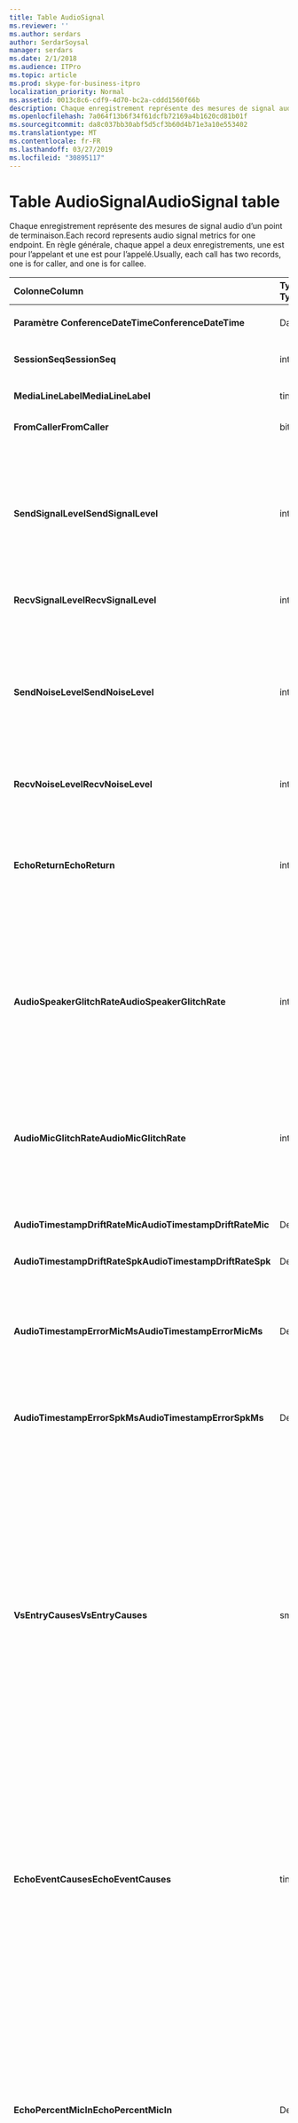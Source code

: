 ```yaml
---
title: Table AudioSignal
ms.reviewer: ''
ms.author: serdars
author: SerdarSoysal
manager: serdars
ms.date: 2/1/2018
ms.audience: ITPro
ms.topic: article
ms.prod: skype-for-business-itpro
localization_priority: Normal
ms.assetid: 0013c8c6-cdf9-4d70-bc2a-cddd1560f66b
description: Chaque enregistrement représente des mesures de signal audio d’un point de terminaison. En règle générale, chaque appel a deux enregistrements, une est pour l’appelant et une est pour l’appelé.
ms.openlocfilehash: 7a064f13b6f34f61dcfb72169a4b1620cd81b01f
ms.sourcegitcommit: da8c037bb30abf5d5cf3b60d4b71e3a10e553402
ms.translationtype: MT
ms.contentlocale: fr-FR
ms.lasthandoff: 03/27/2019
ms.locfileid: "30895117"
---
```

# <a name="audiosignal-table"></a><span data-ttu-id="3eea6-104">Table AudioSignal</span><span class="sxs-lookup"><span data-stu-id="3eea6-104">AudioSignal table</span></span>
 
<span data-ttu-id="3eea6-105">Chaque enregistrement représente des mesures de signal audio d’un point de terminaison.</span><span class="sxs-lookup"><span data-stu-id="3eea6-105">Each record represents audio signal metrics for one endpoint.</span></span> <span data-ttu-id="3eea6-106">En règle générale, chaque appel a deux enregistrements, une est pour l’appelant et une est pour l’appelé.</span><span class="sxs-lookup"><span data-stu-id="3eea6-106">Usually, each call has two records, one is for caller, and one is for callee.</span></span> 
  
|<span data-ttu-id="3eea6-107">**Colonne**</span><span class="sxs-lookup"><span data-stu-id="3eea6-107">**Column**</span></span>|<span data-ttu-id="3eea6-108">**Type de données**</span><span class="sxs-lookup"><span data-stu-id="3eea6-108">**Data Type**</span></span>|<span data-ttu-id="3eea6-109">**Clé/Index**</span><span class="sxs-lookup"><span data-stu-id="3eea6-109">**Key/Index**</span></span>|<span data-ttu-id="3eea6-110">**Détails**</span><span class="sxs-lookup"><span data-stu-id="3eea6-110">**Details**</span></span>|
|:-----|:-----|:-----|:-----|
|<span data-ttu-id="3eea6-111">**Paramètre ConferenceDateTime**</span><span class="sxs-lookup"><span data-stu-id="3eea6-111">**ConferenceDateTime**</span></span> <br/> |<span data-ttu-id="3eea6-112">DateHeure</span><span class="sxs-lookup"><span data-stu-id="3eea6-112">datetime</span></span>  <br/> |<span data-ttu-id="3eea6-113">Principal</span><span class="sxs-lookup"><span data-stu-id="3eea6-113">Primary</span></span>  <br/> |<span data-ttu-id="3eea6-114">Référencé depuis la [MediaLine table](medialine-0.md).</span><span class="sxs-lookup"><span data-stu-id="3eea6-114">Referenced from the [MediaLine table](medialine-0.md).</span></span>  <br/> |
|<span data-ttu-id="3eea6-115">**SessionSeq**</span><span class="sxs-lookup"><span data-stu-id="3eea6-115">**SessionSeq**</span></span> <br/> |<span data-ttu-id="3eea6-116">int</span><span class="sxs-lookup"><span data-stu-id="3eea6-116">int</span></span>  <br/> |<span data-ttu-id="3eea6-117">Principal</span><span class="sxs-lookup"><span data-stu-id="3eea6-117">Primary</span></span>  <br/> |<span data-ttu-id="3eea6-118">Référencé depuis la [MediaLine table](medialine-0.md).</span><span class="sxs-lookup"><span data-stu-id="3eea6-118">Referenced from the [MediaLine table](medialine-0.md).</span></span>  <br/> |
|<span data-ttu-id="3eea6-119">**MediaLineLabel**</span><span class="sxs-lookup"><span data-stu-id="3eea6-119">**MediaLineLabel**</span></span> <br/> |<span data-ttu-id="3eea6-120">tinyint</span><span class="sxs-lookup"><span data-stu-id="3eea6-120">tinyint</span></span>  <br/> |<span data-ttu-id="3eea6-121">Principal</span><span class="sxs-lookup"><span data-stu-id="3eea6-121">Primary</span></span>  <br/> |<span data-ttu-id="3eea6-122">Référencé depuis la [MediaLine table](medialine-0.md).</span><span class="sxs-lookup"><span data-stu-id="3eea6-122">Referenced from the [MediaLine table](medialine-0.md).</span></span>  <br/> |
|<span data-ttu-id="3eea6-123">**FromCaller**</span><span class="sxs-lookup"><span data-stu-id="3eea6-123">**FromCaller**</span></span> <br/> |<span data-ttu-id="3eea6-124">bit</span><span class="sxs-lookup"><span data-stu-id="3eea6-124">bit</span></span>  <br/> |<span data-ttu-id="3eea6-125">Principal</span><span class="sxs-lookup"><span data-stu-id="3eea6-125">Primary</span></span>  <br/> |<span data-ttu-id="3eea6-126">0 : données de l’appelé</span><span class="sxs-lookup"><span data-stu-id="3eea6-126">0: Callee's data</span></span>  <br/> <span data-ttu-id="3eea6-127">1 : données de l’appelant</span><span class="sxs-lookup"><span data-stu-id="3eea6-127">1: Caller's data</span></span>  <br/> |
|<span data-ttu-id="3eea6-128">**SendSignalLevel**</span><span class="sxs-lookup"><span data-stu-id="3eea6-128">**SendSignalLevel**</span></span> <br/> |<span data-ttu-id="3eea6-129">int</span><span class="sxs-lookup"><span data-stu-id="3eea6-129">int</span></span>  <br/> | <br/> |<span data-ttu-id="3eea6-130">Représente le niveau du signal audio analogique consécutives à prendre le contrôle.</span><span class="sxs-lookup"><span data-stu-id="3eea6-130">Represents the Post-Analog Gain Control audio signal level.</span></span> <span data-ttu-id="3eea6-131">L’unité de cette mesure est dBmo.</span><span class="sxs-lookup"><span data-stu-id="3eea6-131">The unit for this metric is dBmo.</span></span> <span data-ttu-id="3eea6-132">Pour une qualité acceptable, il doit être au moins 30 dBmo.</span><span class="sxs-lookup"><span data-stu-id="3eea6-132">For acceptable quality, it should be at least 30 dBmo.</span></span> <span data-ttu-id="3eea6-133">Cette mesure n’est pas signalée par A / V Conferencing Server ou l’adresse IP des téléphones.</span><span class="sxs-lookup"><span data-stu-id="3eea6-133">This metric is not reported by the A/V Conferencing Server or IP phones.</span></span>  <br/> |
|<span data-ttu-id="3eea6-134">**RecvSignalLevel**</span><span class="sxs-lookup"><span data-stu-id="3eea6-134">**RecvSignalLevel**</span></span> <br/> |<span data-ttu-id="3eea6-135">int</span><span class="sxs-lookup"><span data-stu-id="3eea6-135">int</span></span>  <br/> | <br/> |<span data-ttu-id="3eea6-136">Consultez SendSignalLevel.</span><span class="sxs-lookup"><span data-stu-id="3eea6-136">See SendSignalLevel.</span></span>  <br/> |
|<span data-ttu-id="3eea6-137">**SendNoiseLevel**</span><span class="sxs-lookup"><span data-stu-id="3eea6-137">**SendNoiseLevel**</span></span> <br/> |<span data-ttu-id="3eea6-138">int</span><span class="sxs-lookup"><span data-stu-id="3eea6-138">int</span></span>  <br/> | <br/> |<span data-ttu-id="3eea6-139">Représente le niveau de bruit audio analogique consécutives à prendre le contrôle.</span><span class="sxs-lookup"><span data-stu-id="3eea6-139">Represents the Post-Analog Gain Control audio noise level.</span></span> <span data-ttu-id="3eea6-140">L’unité de cette mesure est dBmo.</span><span class="sxs-lookup"><span data-stu-id="3eea6-140">The unit for this metric is dBmo.</span></span> <span data-ttu-id="3eea6-141">Pour une qualité acceptable, il doit être inférieure à 35 dBmo.</span><span class="sxs-lookup"><span data-stu-id="3eea6-141">For acceptable quality, it should be less than 35 dBmo.</span></span> <span data-ttu-id="3eea6-142">Cette mesure n’est pas signalée par A / V Conferencing Server ou l’adresse IP des téléphones.</span><span class="sxs-lookup"><span data-stu-id="3eea6-142">This metric is not reported by the A/V Conferencing Server or IP phones.</span></span>  <br/> |
|<span data-ttu-id="3eea6-143">**RecvNoiseLevel**</span><span class="sxs-lookup"><span data-stu-id="3eea6-143">**RecvNoiseLevel**</span></span> <br/> |<span data-ttu-id="3eea6-144">int</span><span class="sxs-lookup"><span data-stu-id="3eea6-144">int</span></span>  <br/> | <br/> |<span data-ttu-id="3eea6-145">Consultez SendNoiseLevel.</span><span class="sxs-lookup"><span data-stu-id="3eea6-145">See SendNoiseLevel.</span></span>  <br/> |
|<span data-ttu-id="3eea6-146">**EchoReturn**</span><span class="sxs-lookup"><span data-stu-id="3eea6-146">**EchoReturn**</span></span> <br/> |<span data-ttu-id="3eea6-147">int</span><span class="sxs-lookup"><span data-stu-id="3eea6-147">int</span></span>  <br/> | <br/> |<span data-ttu-id="3eea6-148">Mesure de l’amélioration de perte de renvoyer l’écho.</span><span class="sxs-lookup"><span data-stu-id="3eea6-148">Echo Return Loss Enhancement metric.</span></span> <span data-ttu-id="3eea6-149">L’unité de cette mesure est la base de données.</span><span class="sxs-lookup"><span data-stu-id="3eea6-149">The unit for this metric is dB.</span></span> <span data-ttu-id="3eea6-150">Les valeurs inférieures représentent moins l’écho.</span><span class="sxs-lookup"><span data-stu-id="3eea6-150">Lower values represent less echo.</span></span> <span data-ttu-id="3eea6-151">Cette mesure n’est pas signalée par A / V Conferencing Server ou l’adresse IP des téléphones.</span><span class="sxs-lookup"><span data-stu-id="3eea6-151">This metric is not reported by the A/V Conferencing Server or IP phones.</span></span>  <br/> |
|<span data-ttu-id="3eea6-152">**AudioSpeakerGlitchRate**</span><span class="sxs-lookup"><span data-stu-id="3eea6-152">**AudioSpeakerGlitchRate**</span></span> <br/> |<span data-ttu-id="3eea6-153">int</span><span class="sxs-lookup"><span data-stu-id="3eea6-153">int</span></span>  <br/> | <br/> |<span data-ttu-id="3eea6-154">Problèmes moyens par cinq minutes pour le rendu des haut-parleurs.</span><span class="sxs-lookup"><span data-stu-id="3eea6-154">Average glitches per five minutes for the loudspeaker rendering.</span></span> <span data-ttu-id="3eea6-155">Pour une bonne qualité, il doit s’agir de moins d’une par cinq minutes.</span><span class="sxs-lookup"><span data-stu-id="3eea6-155">For good quality, this should be less than one per five minutes.</span></span> <span data-ttu-id="3eea6-156">Ne pas signalés par A / V Conferencing Servers, les serveurs de médiation ou adresse IP des téléphones.</span><span class="sxs-lookup"><span data-stu-id="3eea6-156">Not reported by A/V Conferencing Servers, Mediation Servers, or IP phones.</span></span>  <br/> |
|<span data-ttu-id="3eea6-157">**AudioMicGlitchRate**</span><span class="sxs-lookup"><span data-stu-id="3eea6-157">**AudioMicGlitchRate**</span></span> <br/> |<span data-ttu-id="3eea6-158">int</span><span class="sxs-lookup"><span data-stu-id="3eea6-158">int</span></span>  <br/> | <br/> |<span data-ttu-id="3eea6-159">Problèmes moyens par cinq minutes pour la capture du microphone.</span><span class="sxs-lookup"><span data-stu-id="3eea6-159">Average glitches per five minutes for the microphone capture.</span></span> <span data-ttu-id="3eea6-160">Pour une bonne qualité ce doit être inférieure à 1 par cinq minutes.</span><span class="sxs-lookup"><span data-stu-id="3eea6-160">For good quality this should be less than one per five minutes.</span></span> <span data-ttu-id="3eea6-161">Ne pas signalés par A / V Conferencing Servers, les serveurs de médiation ou adresse IP des téléphones.</span><span class="sxs-lookup"><span data-stu-id="3eea6-161">Not reported by A/V Conferencing Servers, Mediation Servers, or IP phones.</span></span>  <br/> |
|<span data-ttu-id="3eea6-162">**AudioTimestampDriftRateMic**</span><span class="sxs-lookup"><span data-stu-id="3eea6-162">**AudioTimestampDriftRateMic**</span></span> <br/> |<span data-ttu-id="3eea6-163">Decimal(9,2)</span><span class="sxs-lookup"><span data-stu-id="3eea6-163">decimal(9,2)</span></span>  <br/> | <br/> |<span data-ttu-id="3eea6-164">Microphone débit horloge, par rapport à l’horloge de l’UC.</span><span class="sxs-lookup"><span data-stu-id="3eea6-164">Microphone device clock drift rate, relative to CPU clock.</span></span>  <br/> |
|<span data-ttu-id="3eea6-165">**AudioTimestampDriftRateSpk**</span><span class="sxs-lookup"><span data-stu-id="3eea6-165">**AudioTimestampDriftRateSpk**</span></span> <br/> |<span data-ttu-id="3eea6-166">Decimal(9,2)</span><span class="sxs-lookup"><span data-stu-id="3eea6-166">decimal(9,2)</span></span>  <br/> | <br/> |<span data-ttu-id="3eea6-167">Haut-parleur débit horloge, par rapport à l’horloge de l’UC.</span><span class="sxs-lookup"><span data-stu-id="3eea6-167">Speaker device clock drift rate, relative to CPU clock.</span></span>  <br/> |
|<span data-ttu-id="3eea6-168">**AudioTimestampErrorMicMs**</span><span class="sxs-lookup"><span data-stu-id="3eea6-168">**AudioTimestampErrorMicMs**</span></span> <br/> |<span data-ttu-id="3eea6-169">Decimal(9,2)</span><span class="sxs-lookup"><span data-stu-id="3eea6-169">decimal(9,2)</span></span>  <br/> | <br/> |<span data-ttu-id="3eea6-170">Haut-parleur débit horloge, par rapport à l’horloge de l’UC.</span><span class="sxs-lookup"><span data-stu-id="3eea6-170">Speaker device clock drift rate, relative to CPU clock.</span></span>  <br/> <span data-ttu-id="3eea6-171">Moyenne de microphone capture flux erreur d’horodatage, en millisecondes, dans les 20 dernières secondes de l’appel.</span><span class="sxs-lookup"><span data-stu-id="3eea6-171">Average microphone capture stream time stamp error, in milliseconds, in the last 20 seconds of the call.</span></span>  <br/> |
|<span data-ttu-id="3eea6-172">**AudioTimestampErrorSpkMs**</span><span class="sxs-lookup"><span data-stu-id="3eea6-172">**AudioTimestampErrorSpkMs**</span></span> <br/> |<span data-ttu-id="3eea6-173">Decimal(9,2)</span><span class="sxs-lookup"><span data-stu-id="3eea6-173">decimal(9,2)</span></span>  <br/> | <br/> |<span data-ttu-id="3eea6-174">Haut-parleur moyenne rendu flux erreur d’horodatage, en millisecondes, dans les 20 dernières secondes de l’appel.</span><span class="sxs-lookup"><span data-stu-id="3eea6-174">Average speaker render stream time stamp error, in milliseconds, in the last 20 seconds of the call.</span></span>  <br/> |
|<span data-ttu-id="3eea6-175">**VsEntryCauses**</span><span class="sxs-lookup"><span data-stu-id="3eea6-175">**VsEntryCauses**</span></span> <br/> |<span data-ttu-id="3eea6-176">smallint</span><span class="sxs-lookup"><span data-stu-id="3eea6-176">smallint</span></span>  <br/> | <br/> |<span data-ttu-id="3eea6-177">Basculement vocal est un mode semi-duplex avec possibilité de réduction des interruptions.</span><span class="sxs-lookup"><span data-stu-id="3eea6-177">Voice switch is a half-duplex mode with reduced interruption ability.</span></span> <span data-ttu-id="3eea6-178">Causes d’entrée de commutateur vocale :</span><span class="sxs-lookup"><span data-stu-id="3eea6-178">Causes of voice switch entry:</span></span>  <br/> <span data-ttu-id="3eea6-179">ENTER_VS_BADTS 0 X 01</span><span class="sxs-lookup"><span data-stu-id="3eea6-179">ENTER_VS_BADTS 0x01</span></span>  <br/> <span data-ttu-id="3eea6-180">ENTER_VS_ECHO 0 X 02</span><span class="sxs-lookup"><span data-stu-id="3eea6-180">ENTER_VS_ECHO 0x02</span></span>  <br/> <span data-ttu-id="3eea6-181">ENTER_VS_FORCEORCONVERGENCE 0 X 04</span><span class="sxs-lookup"><span data-stu-id="3eea6-181">ENTER_VS_FORCEORCONVERGENCE 0x04</span></span>  <br/> <span data-ttu-id="3eea6-182">ENTER_VS_DNLP 0 X 08</span><span class="sxs-lookup"><span data-stu-id="3eea6-182">ENTER_VS_DNLP 0x08</span></span>  <br/> <span data-ttu-id="3eea6-183">La cause peut être une combinaison de ces causes individuelles.</span><span class="sxs-lookup"><span data-stu-id="3eea6-183">The cause can be a combination of those individual causes.</span></span> <span data-ttu-id="3eea6-184">ENTER_VS_FORCEORCONVERGENCE ne peut être activé par une clé de Registre à des fins de test.</span><span class="sxs-lookup"><span data-stu-id="3eea6-184">ENTER_VS_FORCEORCONVERGENCE can only be enabled by regkey for test purpose.</span></span>  <br/> <span data-ttu-id="3eea6-185">Type de données pour cette colonne a été modifié dans Microsoft Lync Server 2013.</span><span class="sxs-lookup"><span data-stu-id="3eea6-185">The data type for this column was changed in Microsoft Lync Server 2013.</span></span>  <br/> |
|<span data-ttu-id="3eea6-186">**EchoEventCauses**</span><span class="sxs-lookup"><span data-stu-id="3eea6-186">**EchoEventCauses**</span></span> <br/> |<span data-ttu-id="3eea6-187">tinyint</span><span class="sxs-lookup"><span data-stu-id="3eea6-187">tinyint</span></span>  <br/> | <br/> |<span data-ttu-id="3eea6-188">Causes d’un événement d’écho :</span><span class="sxs-lookup"><span data-stu-id="3eea6-188">Causes of an echo event:</span></span>  <br/> <span data-ttu-id="3eea6-189">ECHO_EVENT_BAD_TIMESTAMP 0 X 01</span><span class="sxs-lookup"><span data-stu-id="3eea6-189">ECHO_EVENT_BAD_TIMESTAMP 0x01</span></span>  <br/> <span data-ttu-id="3eea6-190">ECHO_EVENT_POSTAEC_ECHO 0 X 02</span><span class="sxs-lookup"><span data-stu-id="3eea6-190">ECHO_EVENT_POSTAEC_ECHO 0x02</span></span>  <br/> <span data-ttu-id="3eea6-191">ECHO_EVENT_ANLP 0 X 04</span><span class="sxs-lookup"><span data-stu-id="3eea6-191">ECHO_EVENT_ANLP 0x04</span></span>  <br/> <span data-ttu-id="3eea6-192">ECHO_EVENT_DNLP 0 X 08</span><span class="sxs-lookup"><span data-stu-id="3eea6-192">ECHO_EVENT_DNLP 0x08</span></span>  <br/> <span data-ttu-id="3eea6-193">ECHO_EVENT_MIC_CLIPPING 0 X 10</span><span class="sxs-lookup"><span data-stu-id="3eea6-193">ECHO_EVENT_MIC_CLIPPING 0x10</span></span>  <br/> <span data-ttu-id="3eea6-194">ECHO_EVENT_BAD_STATE 0 X 20</span><span class="sxs-lookup"><span data-stu-id="3eea6-194">ECHO_EVENT_BAD_STATE 0x20</span></span>  <br/> <span data-ttu-id="3eea6-195">La cause peut être une combinaison de ces causes individuelles.</span><span class="sxs-lookup"><span data-stu-id="3eea6-195">The cause can be a combination of those individual causes.</span></span>  <br/> |
|<span data-ttu-id="3eea6-196">**EchoPercentMicIn**</span><span class="sxs-lookup"><span data-stu-id="3eea6-196">**EchoPercentMicIn**</span></span> <br/> |<span data-ttu-id="3eea6-197">Decimal(5,2)</span><span class="sxs-lookup"><span data-stu-id="3eea6-197">decimal(5,2)</span></span>  <br/> | <br/> |<span data-ttu-id="3eea6-p110">Temps en pourcentage lors de la détection d’un écho dans le flux de capture du microphone. En règle générale, des valeurs faibles s’affichent pour les casques ou les combinés et des valeurs élevées pour les téléphones mains libres ou les haut-parleurs autonomes. Pour les appareils qui prennent en charge la suppression d’écho intégrée, des valeurs élevées indiquent une fuite d’écho. Pour les autres appareils, cette mesure ne doit pas être utilisée pour évaluer la qualité de l’appareil.</span><span class="sxs-lookup"><span data-stu-id="3eea6-p110">Percentage of time when echo was detected in the microphone capture stream. Typically, values are low for headsets or handsets, and higher for speaker phones or stand-alone speakers. For devices that support on-board acoustic echo cancellation, high values indicate echo leak. For other devices, this metric should not be used to evaluate device quality.</span></span>  <br/> |
|<span data-ttu-id="3eea6-202">**EchoPercentSend**</span><span class="sxs-lookup"><span data-stu-id="3eea6-202">**EchoPercentSend**</span></span> <br/> |<span data-ttu-id="3eea6-203">Decimal(5,2)</span><span class="sxs-lookup"><span data-stu-id="3eea6-203">decimal(5,2)</span></span>  <br/> ||<span data-ttu-id="3eea6-204">Pourcentage de temps lorsque l’écho est détecté dans les flux envoyé.</span><span class="sxs-lookup"><span data-stu-id="3eea6-204">Percentage of time when echo is detected in sent stream.</span></span> <span data-ttu-id="3eea6-205">Pourcentage d’écho haute dans envoient des flux une indication de fuite d’écho.</span><span class="sxs-lookup"><span data-stu-id="3eea6-205">High echo percentage in send streams an indication of echo leak.</span></span>  <br/> |
|<span data-ttu-id="3eea6-206">**RxAGCSignalLevel**</span><span class="sxs-lookup"><span data-stu-id="3eea6-206">**RxAGCSignalLevel**</span></span> <br/> |<span data-ttu-id="3eea6-207">int</span><span class="sxs-lookup"><span data-stu-id="3eea6-207">int</span></span>  <br/> | <br/> |<span data-ttu-id="3eea6-208">Niveau du signal sur le serveur de médiation provenant de la passerelle ; Cela s’applique uniquement au serveur de médiation.</span><span class="sxs-lookup"><span data-stu-id="3eea6-208">Received signal level on the Mediation Server from the Gateway; this applies only to the Mediation Server.</span></span> <span data-ttu-id="3eea6-209">L’unité de cette mesure est dBoV.</span><span class="sxs-lookup"><span data-stu-id="3eea6-209">The unit of this metric is dBoV.</span></span> <span data-ttu-id="3eea6-210">Pour une bonne qualité, la plage acceptable doit être [30 à -18] dBoV.</span><span class="sxs-lookup"><span data-stu-id="3eea6-210">For good quality, the acceptable range should be [-30 to -18] dBoV.</span></span>  <br/> |
|<span data-ttu-id="3eea6-211">**RxAGCNoiseLevel**</span><span class="sxs-lookup"><span data-stu-id="3eea6-211">**RxAGCNoiseLevel**</span></span> <br/> |<span data-ttu-id="3eea6-212">int</span><span class="sxs-lookup"><span data-stu-id="3eea6-212">int</span></span>  <br/> | <br/> |<span data-ttu-id="3eea6-213">Niveau du signal reçu sur le serveur de médiation à partir de la passerelle.</span><span class="sxs-lookup"><span data-stu-id="3eea6-213">Received signal level on the Mediation Server from the Gateway.</span></span> <span data-ttu-id="3eea6-214">Cela s’applique uniquement au serveur de médiation.</span><span class="sxs-lookup"><span data-stu-id="3eea6-214">This applies only to the Mediation Server.</span></span> <span data-ttu-id="3eea6-215">L’unité de cette mesure est dBoV.</span><span class="sxs-lookup"><span data-stu-id="3eea6-215">The unit of this metric is dBoV.</span></span> <span data-ttu-id="3eea6-216">Pour une bonne qualité, la plage acceptable doit être inférieure à-50 dBoV.</span><span class="sxs-lookup"><span data-stu-id="3eea6-216">For good quality, the acceptable range should be less than -50 dBoV.</span></span>  <br/> |
|<span data-ttu-id="3eea6-217">**RxAvgAGCGain**</span><span class="sxs-lookup"><span data-stu-id="3eea6-217">**RxAvgAGCGain**</span></span> <br/> |<span data-ttu-id="3eea6-218">int</span><span class="sxs-lookup"><span data-stu-id="3eea6-218">int</span></span>  <br/> | <br/> |<span data-ttu-id="3eea6-219">Réglage du côté serveur de médiation puissance automatique.</span><span class="sxs-lookup"><span data-stu-id="3eea6-219">Automatic gain control (AGC) on the Mediation Server side.</span></span>  <br/> |
|<span data-ttu-id="3eea6-220">**InitialSignalLevelRMS**</span><span class="sxs-lookup"><span data-stu-id="3eea6-220">**InitialSignalLevelRMS**</span></span> <br/> |<span data-ttu-id="3eea6-221">float</span><span class="sxs-lookup"><span data-stu-id="3eea6-221">float</span></span>  <br/> | <br/> |<span data-ttu-id="3eea6-222">Moyenne quadratique (RMS) de signal de jusqu'à 30 premières secondes de l’appel.</span><span class="sxs-lookup"><span data-stu-id="3eea6-222">The root mean square (RMS) of the incoming signal of up to the first 30 seconds of the call.</span></span>  <br/> |
|<span data-ttu-id="3eea6-223">**RecvSignalLevelCh1**</span><span class="sxs-lookup"><span data-stu-id="3eea6-223">**RecvSignalLevelCh1**</span></span> <br/> |<span data-ttu-id="3eea6-224">int</span><span class="sxs-lookup"><span data-stu-id="3eea6-224">int</span></span>  <br/> ||<span data-ttu-id="3eea6-225">Niveau du signal reçu sur le canal 1.</span><span class="sxs-lookup"><span data-stu-id="3eea6-225">Signal level as received on channel 1.</span></span>  <br/> <span data-ttu-id="3eea6-226">Cette colonne est une nouveauté dans Microsoft Lync Server 2013.</span><span class="sxs-lookup"><span data-stu-id="3eea6-226">This column was introduced in Microsoft Lync Server 2013.</span></span>  <br/> |
|<span data-ttu-id="3eea6-227">**RecvSignalLevelCh2**</span><span class="sxs-lookup"><span data-stu-id="3eea6-227">**RecvSignalLevelCh2**</span></span> <br/> |<span data-ttu-id="3eea6-228">int</span><span class="sxs-lookup"><span data-stu-id="3eea6-228">int</span></span>  <br/> ||<span data-ttu-id="3eea6-229">Niveau du signal reçu sur le canal 2.</span><span class="sxs-lookup"><span data-stu-id="3eea6-229">Signal level as received on channel 2.</span></span>  <br/> <span data-ttu-id="3eea6-230">Cette colonne est une nouveauté dans Microsoft Lync Server 2013.</span><span class="sxs-lookup"><span data-stu-id="3eea6-230">This column was introduced in Microsoft Lync Server 2013.</span></span>  <br/> |
|<span data-ttu-id="3eea6-231">**RecvNoiseLevelCh1**</span><span class="sxs-lookup"><span data-stu-id="3eea6-231">**RecvNoiseLevelCh1**</span></span> <br/> |<span data-ttu-id="3eea6-232">int</span><span class="sxs-lookup"><span data-stu-id="3eea6-232">int</span></span>  <br/> ||<span data-ttu-id="3eea6-233">Niveau sonore reçu sur le canal 1.</span><span class="sxs-lookup"><span data-stu-id="3eea6-233">Noise level as received on channel 1.</span></span>  <br/> <span data-ttu-id="3eea6-234">Cette colonne est une nouveauté dans Microsoft Lync Server 2013.</span><span class="sxs-lookup"><span data-stu-id="3eea6-234">This column was introduced in Microsoft Lync Server 2013.</span></span>  <br/> |
|<span data-ttu-id="3eea6-235">**RecvNoiseLevelCh2**</span><span class="sxs-lookup"><span data-stu-id="3eea6-235">**RecvNoiseLevelCh2**</span></span> <br/> |<span data-ttu-id="3eea6-236">int</span><span class="sxs-lookup"><span data-stu-id="3eea6-236">int</span></span>  <br/> ||<span data-ttu-id="3eea6-237">Niveau sonore reçu sur le canal 2.</span><span class="sxs-lookup"><span data-stu-id="3eea6-237">Noise level as received on channel 2.</span></span>  <br/> <span data-ttu-id="3eea6-238">Cette colonne est une nouveauté dans Microsoft Lync Server 2013.</span><span class="sxs-lookup"><span data-stu-id="3eea6-238">This column was introduced in Microsoft Lync Server 2013.</span></span>  <br/> |
|<span data-ttu-id="3eea6-239">**SendSignalLevelCh1**</span><span class="sxs-lookup"><span data-stu-id="3eea6-239">**SendSignalLevelCh1**</span></span> <br/> |<span data-ttu-id="3eea6-240">int</span><span class="sxs-lookup"><span data-stu-id="3eea6-240">int</span></span>  <br/> ||<span data-ttu-id="3eea6-241">Niveau du signal envoyé sur le canal 1.</span><span class="sxs-lookup"><span data-stu-id="3eea6-241">Signal level as sent on channel 1.</span></span>  <br/> <span data-ttu-id="3eea6-242">Cette colonne est une nouveauté dans Microsoft Lync Server 2013.</span><span class="sxs-lookup"><span data-stu-id="3eea6-242">This column was introduced in Microsoft Lync Server 2013.</span></span>  <br/> |
|<span data-ttu-id="3eea6-243">**SendSignalLevelCh2**</span><span class="sxs-lookup"><span data-stu-id="3eea6-243">**SendSignalLevelCh2**</span></span> <br/> |<span data-ttu-id="3eea6-244">int</span><span class="sxs-lookup"><span data-stu-id="3eea6-244">int</span></span>  <br/> ||<span data-ttu-id="3eea6-245">Niveau du signal envoyé sur le canal 2.</span><span class="sxs-lookup"><span data-stu-id="3eea6-245">Signal level as sent on channel 2.</span></span>  <br/> <span data-ttu-id="3eea6-246">Cette colonne est une nouveauté dans Microsoft Lync Server 2013.</span><span class="sxs-lookup"><span data-stu-id="3eea6-246">This column was introduced in Microsoft Lync Server 2013.</span></span>  <br/> |
|<span data-ttu-id="3eea6-247">**SendNoiseLevelCh1**</span><span class="sxs-lookup"><span data-stu-id="3eea6-247">**SendNoiseLevelCh1**</span></span> <br/> |<span data-ttu-id="3eea6-248">int</span><span class="sxs-lookup"><span data-stu-id="3eea6-248">int</span></span>  <br/> ||<span data-ttu-id="3eea6-249">Niveau sonore envoyé sur le canal 1.</span><span class="sxs-lookup"><span data-stu-id="3eea6-249">Noise level as sent on channel 1.</span></span>  <br/> <span data-ttu-id="3eea6-250">Cette colonne est une nouveauté dans Microsoft Lync Server 2013.</span><span class="sxs-lookup"><span data-stu-id="3eea6-250">This column was introduced in Microsoft Lync Server 2013.</span></span>  <br/> |
|<span data-ttu-id="3eea6-251">**SendNoiseLevelCh2**</span><span class="sxs-lookup"><span data-stu-id="3eea6-251">**SendNoiseLevelCh2**</span></span> <br/> |<span data-ttu-id="3eea6-252">int</span><span class="sxs-lookup"><span data-stu-id="3eea6-252">int</span></span>  <br/> ||<span data-ttu-id="3eea6-253">Niveau sonore envoyé sur le canal 2.</span><span class="sxs-lookup"><span data-stu-id="3eea6-253">Noise level as sent on channel 2.</span></span>  <br/> <span data-ttu-id="3eea6-254">Cette colonne est une nouveauté dans Microsoft Lync Server 2013.</span><span class="sxs-lookup"><span data-stu-id="3eea6-254">This column was introduced in Microsoft Lync Server 2013.</span></span>  <br/> |
|<span data-ttu-id="3eea6-255">**RenderLoopbackSignalLevel**</span><span class="sxs-lookup"><span data-stu-id="3eea6-255">**RenderLoopbackSignalLevel**</span></span> <br/> |<span data-ttu-id="3eea6-256">int</span><span class="sxs-lookup"><span data-stu-id="3eea6-256">int</span></span>  <br/> ||<span data-ttu-id="3eea6-257">Niveau dans dBFS du signal envoyé vers les haut-parleurs pour la lecture.</span><span class="sxs-lookup"><span data-stu-id="3eea6-257">Level in dBFS of the signal sent to the loudspeaker for playback.</span></span> <span data-ttu-id="3eea6-258">Comptes pour les ajustements de gain apportées à du signal reçu.</span><span class="sxs-lookup"><span data-stu-id="3eea6-258">Accounts for any gain adjustments made to the received signal.</span></span> <br/> <span data-ttu-id="3eea6-259">Cette colonne est une nouveauté dans Microsoft Lync Server 2013.</span><span class="sxs-lookup"><span data-stu-id="3eea6-259">This column was introduced in Microsoft Lync Server 2013.</span></span>  <br/> |   
|<span data-ttu-id="3eea6-260">**RenderNoiseLevel**</span><span class="sxs-lookup"><span data-stu-id="3eea6-260">**RenderNoiseLevel**</span></span> <br/> |<span data-ttu-id="3eea6-261">int</span><span class="sxs-lookup"><span data-stu-id="3eea6-261">int</span></span>  <br/> ||<span data-ttu-id="3eea6-262">Niveau dans dBFS du contenu bruit du signal envoyé vers les haut-parleurs pour la lecture</span><span class="sxs-lookup"><span data-stu-id="3eea6-262">Level in dBFS of the noise content in the signal sent to the loudspeaker for playback</span></span> <br/> |

